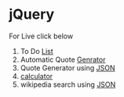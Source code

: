 # jQuery
For Live click below 
1) To Do [List](https://codepen.io/jainamshah/pen/PQwLre)
2)  Automatic Quote [Genrator](https://codepen.io/jainamshah/pen/opvMEX) 
3) Quote Generator using [JSON](https://codepen.io/jainamshah/pen/xpGYEO)
4) [calculator](https://codepen.io/jainamshah/pen/xpGLow)
5) wikipedia search using [JSON](https://codepen.io/jainamshah/pen/QajbNZ)
